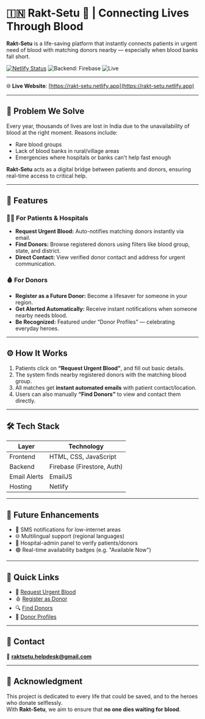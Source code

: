 # 🇮🇳 Rakt-Setu 🔗 | Connecting Lives Through Blood

**Rakt-Setu** is a life-saving platform that instantly connects patients in urgent need of blood with matching donors nearby — especially when blood banks fall short.

[![Netlify Status](https://img.shields.io/badge/Deployed%20on-Netlify-00C7B7?logo=netlify&logoColor=white)](https://rakt-setu.netlify.app)
![Backend: Firebase](https://img.shields.io/badge/Backend-Firebase-orange?logo=firebase)
![Live](https://img.shields.io/badge/Live-Yes-brightgreen)

---

🌐 **Live Website**: [https://rakt-setu.netlify.app](https://rakt-setu.netlify.app)

---

## 🚨 Problem We Solve

Every year, thousands of lives are lost in India due to the unavailability of blood at the right moment. Reasons include:

- Rare blood groups  
- Lack of blood banks in rural/village areas  
- Emergencies where hospitals or banks can't help fast enough  

**Rakt-Setu** acts as a digital bridge between patients and donors, ensuring real-time access to critical help.

---

## 🧩 Features

### 👨‍⚕️ For Patients & Hospitals

- **Request Urgent Blood:** Auto-notifies matching donors instantly via email.  
- **Find Donors:** Browse registered donors using filters like blood group, state, and district.  
- **Direct Contact:** View verified donor contact and address for urgent communication.  

### 🩸 For Donors

- **Register as a Future Donor:** Become a lifesaver for someone in your region.  
- **Get Alerted Automatically:** Receive instant notifications when someone nearby needs blood.  
- **Be Recognized:** Featured under “Donor Profiles” — celebrating everyday heroes.  

---

## ⚙️ How It Works

1. Patients click on **“Request Urgent Blood”**, and fill out basic details.  
2. The system finds nearby registered donors with the matching blood group.  
3. All matches get **instant automated emails** with patient contact/location.  
4. Users can also manually **“Find Donors”** to view and contact them directly.  

---

## 🛠️ Tech Stack

| Layer        | Technology              |
|--------------|--------------------------|
| Frontend     | HTML, CSS, JavaScript    |
| Backend      | Firebase (Firestore, Auth) |
| Email Alerts | EmailJS                  |
| Hosting      | Netlify                  |

---

## 🚀 Future Enhancements

- 📲 SMS notifications for low-internet areas  
- 🌐 Multilingual support (regional languages)  
- 🏥 Hospital-admin panel to verify patients/donors  
- 🟢 Real-time availability badges (e.g. "Available Now")  

---

## 📌 Quick Links

- 🔴 [Request Urgent Blood](https://rakt-setu.netlify.app/request_blood.html)  
- 🩸 [Register as Donor](https://rakt-setu.netlify.app/signin.html)  
- 🔍 [Find Donors](https://rakt-setu.netlify.app/find_donors.html)  
- 🙌 [Donor Profiles](https://rakt-setu.netlify.app/donor_profile.html)  

---

## 💬 Contact

📧 **raktsetu.helpdesk@gmail.com**

---

## 🙏 Acknowledgment

This project is dedicated to every life that could be saved, and to the heroes who donate selflessly.  
With **Rakt-Setu**, we aim to ensure that **no one dies waiting for blood**.

